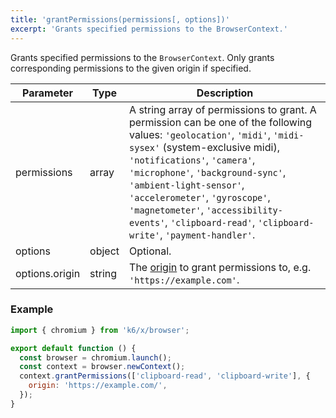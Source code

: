 ```yaml
---
title: 'grantPermissions(permissions[, options])'
excerpt: 'Grants specified permissions to the BrowserContext.'
---
```


Grants specified permissions to the `BrowserContext`. Only grants corresponding permissions to the given origin if specified.

<TableWithNestedRows>

| Parameter      | Type   | Description                                                                                                                                                                                                                                                                                                                                                                                           |
|----------------|--------|-------------------------------------------------------------------------------------------------------------------------------------------------------------------------------------------------------------------------------------------------------------------------------------------------------------------------------------------------------------------------------------------------------|
| permissions    | array  | A string array of permissions to grant. A permission can be one of the following values: `'geolocation'`, `'midi'`, `'midi-sysex'` (system-exclusive midi), `'notifications'`, `'camera'`, `'microphone'`, `'background-sync'`, `'ambient-light-sensor'`, `'accelerometer'`, `'gyroscope'`, `'magnetometer'`, `'accessibility-events'`, `'clipboard-read'`, `'clipboard-write'`, `'payment-handler'`. |
| options        | object | Optional.                                                                                                                                                                                                                                                                                                                                                                                             |
| options.origin | string | The [origin](https://developer.mozilla.org/en-US/docs/Glossary/Origin) to grant permissions to, e.g. `'https://example.com'`.                                                                                                                                                                                                                                                                         |

</TableWithNestedRows>


### Example

<CodeGroup labels={[]}>

```javascript
import { chromium } from 'k6/x/browser';

export default function () {
  const browser = chromium.launch();
  const context = browser.newContext();
  context.grantPermissions(['clipboard-read', 'clipboard-write'], {
    origin: 'https://example.com/',
  });
}
```

</CodeGroup>
